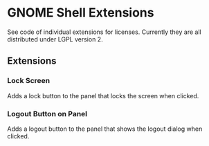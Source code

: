 # GNOME Shell Extensions

See code of individual extensions for licenses. Currently they are all
distributed under LGPL version 2.

## Extensions

### Lock Screen

Adds a lock button to the panel that locks the screen when clicked.

### Logout Button on Panel

Adds a logout button to the panel that shows the logout dialog when clicked.
